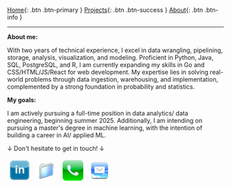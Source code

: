 [Home](README.md){: .btn .btn-primary } 
[Projects](projectPage.md){: .btn .btn-success } 
[About](about.md){: .btn .btn-info }
<style>
.btn {
    display: inline-block;
    padding: 10px 20px;
    margin: 5px;
    border-radius: 5px;
    text-decoration: none;
    color: white;
    font-weight: bold;
}
.btn-primary { background-color: #007bff; }
.btn-success { background-color: #28a745; }
.btn-info { background-color: #17a2b8; }
.contact-button img {
    width: 48px; /* Standard size for all icons */
    height: 48px; /* Standard size for all icons */
    vertical-align: middle;
}
.contact-button {
    display: inline-block;
    margin: 5px;
    text-decoration: none;
}
</style>

---
__About me:__

With two years of technical experience, I excel in data wrangling, pipelining, storage, analysis, visualization, and modeling. Proficient in Python, Java, SQL, PostgreSQL, and R, I am currently expanding my skills in Go and CSS/HTML/JS/React for web development. My expertise lies in solving real-world problems through data ingestion, warehousing, and implementation, complemented by a strong foundation in probability and statistics.

__My goals:__

I am actively pursuing a full-time position in data analytics/ data engineering, beginning summer 2025. Additionally, I am intending on pursuing a master's degree in machine learning, with the intention of building a career in AI/ applied ML.

↓ Don't hesitate to get in touch! ↓

<!-- Bottom Section: Contact Buttons -->
<a href="https://www.linkedin.com/in/your-profile" class="contact-button">
  <img src="images/linkedin.jpg" alt="LinkedIn">
</a>
<a href="https://docs.google.com/document/d/1BsBRJPDmEii5Xf5B9DUFcybNsvCZhbvZ/edit?usp=sharing&ouid=100482247357009850338&rtpof=true&sd=true" class="contact-button">
  <img src="images/files.png" alt="Resume">
</a>
<a href="#" class="contact-button" onclick="alert('Phone: +4244650093')">
  <img src="images/phones.jpg" alt="Phone">
</a>
<a href="#" class="contact-button" onclick="alert('Email: peterjmanning@berkeley.edu')">
  <img src="images/email.jpg" alt="Email">
</a>


